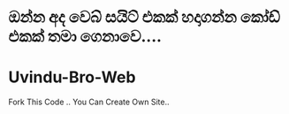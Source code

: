 # ඔන්න අද වෙබ් සයිට් එකක් හදාගන්න කෝඩ් එකක් තමා ගෙනාවෙ.... 

# Uvindu-Bro-Web
Fork This Code .. You Can Create Own Site..
